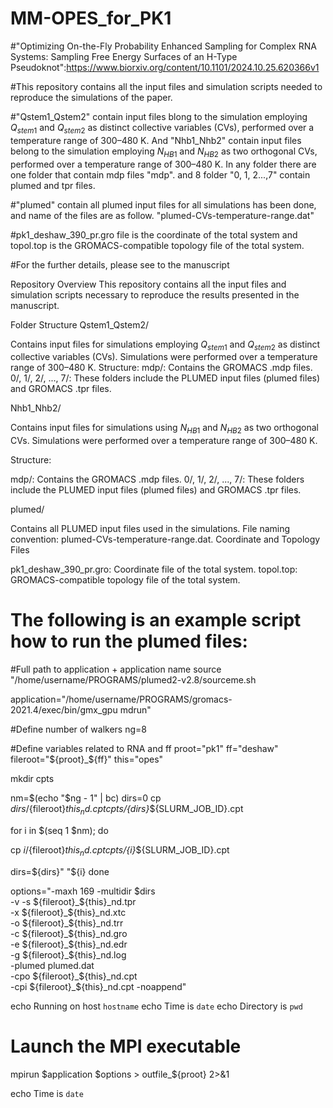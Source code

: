 # MM-OPES_for_PK1
#"Optimizing On-the-Fly Probability Enhanced Sampling for Complex RNA Systems: Sampling Free Energy Surfaces of an H-Type Pseudoknot":https://www.biorxiv.org/content/10.1101/2024.10.25.620366v1

#This repository contains all the input files and simulation scripts needed to reproduce the simulations of the paper. 

#"Qstem1_Qstem2" contain input files blong to the simulation employing $Q_{stem1}$ and $Q_{stem2}$ as distinct collective variables (CVs), performed over a temperature range of 300–480 K. And "Nhb1_Nhb2" contain input files belong to the simulation employing $N_{HB1}$ and $N_{HB2}$ as two orthogonal CVs, performed over a temperature range of 300–480 K. In any folder there are one folder that contain mdp files "mdp". and 8 folder "0, 1, 2...,7" contain plumed and tpr files. 

#"plumed" contain all plumed input files for all simulations has been done, and name of the files are as follow. "plumed-CVs-temperature-range.dat"

#pk1_deshaw_390_pr.gro file is the coordinate of the total system and topol.top is the GROMACS-compatible topology file of the total system. 

#For the further details, please see to the manuscript


Repository Overview
This repository contains all the input files and simulation scripts necessary to reproduce the results presented in the manuscript.

Folder Structure
Qstem1_Qstem2/

Contains input files for simulations employing  $Q_{stem1}$ and $Q_{stem2}$ as distinct collective variables (CVs).
Simulations were performed over a temperature range of 300–480 K.
Structure:
mdp/: Contains the GROMACS .mdp files.
0/, 1/, 2/, ..., 7/: These folders include the PLUMED input files (plumed files) and GROMACS .tpr files.


Nhb1_Nhb2/

Contains input files for simulations using $N_{HB1}$ and $N_{HB2}$ as two orthogonal CVs.
Simulations were performed over a temperature range of 300–480 K.

Structure:

mdp/: Contains the GROMACS .mdp files.
0/, 1/, 2/, ..., 7/: These folders include the PLUMED input files (plumed files) and GROMACS .tpr files.

plumed/

Contains all PLUMED input files used in the simulations.
File naming convention: plumed-CVs-temperature-range.dat.
Coordinate and Topology Files

pk1_deshaw_390_pr.gro: Coordinate file of the total system.
topol.top: GROMACS-compatible topology file of the total system.










# The following is an example script how to run the plumed files:





#Full path to application + application name
source "/home/username/PROGRAMS/plumed2-v2.8/sourceme.sh

application="/home/username/PROGRAMS/gromacs-2021.4/exec/bin/gmx_gpu mdrun"

#Define number of walkers
ng=8


#Define variables related to RNA and ff
proot="pk1"
ff="deshaw"
fileroot="${proot}_${ff}"
this="opes"

mkdir cpts

nm=$(echo "$ng - 1" | bc)
dirs=0
cp ${dirs}/${fileroot}_${this}_nd.cpt cpts/${dirs}_${SLURM_JOB_ID}.cpt

for i in $(seq 1 $nm); do

cp ${i}/${fileroot}_${this}_nd.cpt cpts/${i}_${SLURM_JOB_ID}.cpt

dirs=${dirs}" "${i}
done

options="-maxh 169 -multidir $dirs \
-v -s ${fileroot}_${this}_nd.tpr \
-x ${fileroot}_${this}_nd.xtc \
-o ${fileroot}_${this}_nd.trr \
-c ${fileroot}_${this}_nd.gro \
-e ${fileroot}_${this}_nd.edr \
-g ${fileroot}_${this}_nd.log \
-plumed plumed.dat \
-cpo ${fileroot}_${this}_nd.cpt \
-cpi ${fileroot}_${this}_nd.cpt -noappend"

echo Running on host `hostname`
echo Time is `date`
echo Directory is `pwd`

# Launch the MPI executable

mpirun $application $options > outfile_${proot} 2>&1

echo Time is `date`

